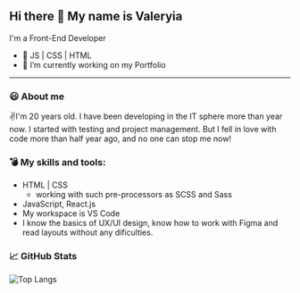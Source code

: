 ## Hi there 👋 My name is Valeryia

I'm a Front-End Developer
- :pushpin: JS | CSS | HTML
- :briefcase: I’m currently working on my Portfolio
---
### :smiley: About me

:v:I'm 20 years old. I have been developing in the IT sphere more than year now. I started with testing and project management. But I fell in love with code more than half year ago, and no one can stop me now!

### :bomb: My skills and tools:
- HTML | CSS
  * working with such pre-processors as SCSS and Sass
- JavaScript, React.js
- My workspace is VS Code
- I know the basics of UX/UI design, know how to work with Figma and read layouts without any dificulties.

### :chart_with_upwards_trend: GitHub Stats
![Top Langs](https://github-readme-stats.vercel.app/api/top-langs/?username=valeryiatselesh&layout=compact&theme=midnight-purple)
